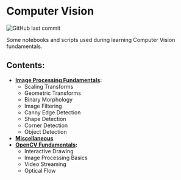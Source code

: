 # Computer Vision

![GitHub last commit](https://img.shields.io/github/last-commit/mateuszk098/computer-vision)

Some notebooks and scripts used during learning Computer Vision fundamentals.

## **Contents:**

- **[Image Processing Fundamentals](https://github.com/mateuszk098/computer-vision/tree/master/image_processing_fundamentals):**
  - Scaling Transforms
  - Geometric Transforms
  - Binary Morphology
  - Image Filtering
  - Canny Edge Detection
  - Shape Detection
  - Corner Detection
  - Object Detection
- **[Miscellaneous](https://github.com/mateuszk098/computer-vision/tree/master/miscellaneous)**
- **[OpenCV Fundamentals](https://github.com/mateuszk098/computer-vision/tree/master/opencv_fundamentals):**
  - Interactive Drawing
  - Image Processing Basics
  - Video Streaming
  - Optical Flow
